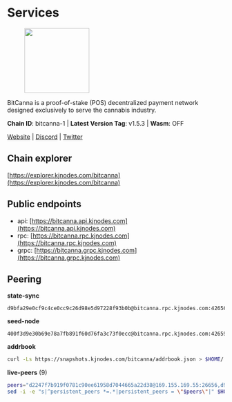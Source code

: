 # Services

<figure><img src="https://raw.githubusercontent.com/kj89/testnet_manuals/main/pingpub/logos/bitcanna.png" width="150" alt=""><figcaption></figcaption></figure>

BitCanna is a proof-of-stake (POS) decentralized payment network designed exclusively to serve the cannabis industry. 

**Chain ID**: bitcanna-1 | **Latest Version Tag**: v1.5.3 | **Wasm**: OFF

[Website](https://www.bitcanna.io) | [Discord](https://discord.gg/9AVrzaVQvs) | [Twitter](https://twitter.com/BitCannaGlobal)




## Chain explorer
[https://explorer.kjnodes.com/bitcanna](https://explorer.kjnodes.com/bitcanna)

## Public endpoints

* api: [https://bitcanna.api.kjnodes.com](https://bitcanna.api.kjnodes.com)
* rpc: [https://bitcanna.rpc.kjnodes.com](https://bitcanna.rpc.kjnodes.com)
* grpc: [https://bitcanna.grpc.kjnodes.com](https://bitcanna.grpc.kjnodes.com)

## Peering

**state-sync**

```text
d9bfa29e0cf9c4ce0cc9c26d98e5d97228f93b0b@bitcanna.rpc.kjnodes.com:42656
```

**seed-node**

```text
400f3d9e30b69e78a7fb891f60d76fa3c73f0ecc@bitcanna.rpc.kjnodes.com:42659
```

**addrbook**
```bash
curl -Ls https://snapshots.kjnodes.com/bitcanna/addrbook.json > $HOME/.bcna/config/addrbook.json
```

**live-peers** (9)
```bash
peers="d2247f7b919f0781c90ee61958d7044665a22d38@169.155.169.55:26656,d9bfa29e0cf9c4ce0cc9c26d98e5d97228f93b0b@65.109.88.38:42656,c124ce0b508e8b9ed1c5b6957f362225659b5343@144.76.177.185:26656,3635058fcdbe97e72d191faedfe4c6acab835877@107.181.235.66:16656,d7322625044ad733bce4178dc397b2b9b5f68b41@43.153.27.130:26656,90ee680b1738344354c48c23ba1e1fd68e071d80@142.132.248.138:26696,c38a5912b4b0f827732862594671c65ad0059932@172.105.196.25:26656,4dabde84771e8689403ce7c8b76d27e555ab2f00@65.21.136.170:50656,320d0d38559140608b72a361db44b2a8f14bf0d1@107.181.229.154:16656"
sed -i -e "s|^persistent_peers *=.*|persistent_peers = \"$peers\"|" $HOME/.bcna/config/config.toml
```
